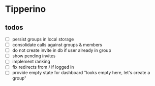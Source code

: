 # Tipperino

## todos

- [ ] persist groups in local storage
- [ ] consolidate calls against groups & members
- [ ] do not create invite in db if user already in group
- [ ] show pending invites
- [ ] implement ranking
- [ ] fix redirects from / if logged in
- [ ] provide empty state for dashboard "looks empty here, let's create a group"
